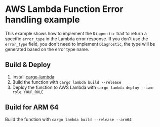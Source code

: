# AWS Lambda Function Error handling example

This example shows how to implement the `Diagnostic` trait to return a specific `error_type` in the Lambda error response. If you don't use the `error_type` field, you don't need to implement `Diagnostic`, the type will be generated based on the error type name.

## Build & Deploy

1. Install [cargo-lambda](https://github.com/cargo-lambda/cargo-lambda#installation)
2. Build the function with `cargo lambda build --release`
3. Deploy the function to AWS Lambda with `cargo lambda deploy --iam-role YOUR_ROLE`

## Build for ARM 64

Build the function with `cargo lambda build --release --arm64`
